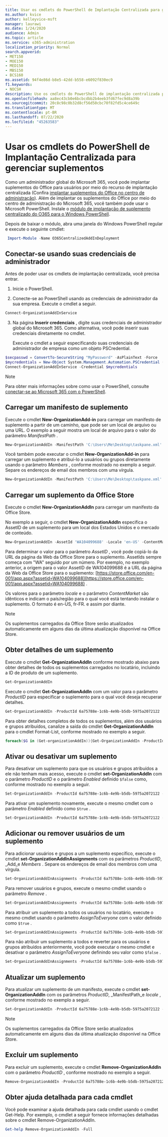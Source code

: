 ```yaml
---
title: Usar os cmdlets do PowerShell de Implantação Centralizada para gerenciar suplementos
ms.author: kvice
author: kelleyvice-msft
manager: laurawi
ms.date: 1/24/2020
audience: Admin
ms.topic: article
ms.service: o365-administration
localization_priority: Normal
search.appverid:
- MET150
- MOE150
- MED150
- MBS150
- BCS160
ms.assetid: 94f4e86d-b8e5-42dd-b558-e6092f830ec9
f1.keywords:
- NOCSH
description: Use os cmdlets do PowerShell de implantação centralizada para ajudá-lo a implantar e gerenciar suplementos do Office para sua organização do Microsoft 365.
ms.openlocfilehash: aa8ec43cb0e6bcbcdbb2b4eeb3fd67fec9d8a39b
ms.sourcegitcommit: 20c8c98c0b32d8cf56d50cbc70f82fd5c4ce649c
ms.translationtype: MT
ms.contentlocale: pt-BR
ms.lasthandoff: 07/22/2020
ms.locfileid: "45263583"
---
```

# <a name="use-the-centralized-deployment-powershell-cmdlets-to-manage-add-ins"></a>Usar os cmdlets do PowerShell de Implantação Centralizada para gerenciar suplementos

Como um administrador global do Microsoft 365, você pode implantar suplementos do Office para usuários por meio do recurso de implantação centralizada (Confira [implantar suplementos do Office no centro de administração](https://docs.microsoft.com/microsoft-365/admin/manage/manage-deployment-of-add-ins)). Além de implantar os suplementos do Office por meio do centro de administração do Microsoft 365, você também pode usar o Microsoft PowerShell. Instale o [módulo de implantação de suplemento centralizado do O365 para o Windows PowerShell](https://www.powershellgallery.com/packages/O365CentralizedAddInDeployment). 

Depois de baixar o módulo, abra uma janela do Windows PowerShell regular e execute o seguinte cmdlet:

```powershell
 Import-Module -Name O365CentralizedAddInDeployment
```
    
## <a name="connect-using-your-admin-credentials"></a>Conectar-se usando suas credenciais de administrador

Antes de poder usar os cmdlets de implantação centralizada, você precisa entrar.
  
1. Inicie o PowerShell.
    
2. Conecte-se ao PowerShell usando as credenciais de administrador da sua empresa. Execute o cmdlet a seguir.
    
  ```powershell
  Connect-OrganizationAddInService
  ```

3. Na página **Inserir credenciais** , digite suas credenciais de administrador global do Microsoft 365. Como alternativa, você pode inserir suas credenciais diretamente no cmdlet. 
    
    Execute o cmdlet a seguir especificando suas credenciais de administrador de empresa como um objeto PSCredential.
    
  ```powershell
  $secpasswd = ConvertTo-SecureString "MyPassword" -AsPlainText -Force
  $mycredentials = New-Object System.Management.Automation.PSCredential ("serviceaccount@contoso.com", $secpasswd)
  Connect-OrganizationAddInService -Credential $mycredentials
  ```

> [!NOTE]
> Para obter mais informações sobre como usar o PowerShell, consulte [conectar-se ao Microsoft 365 com o PowerShell](https://go.microsoft.com/fwlink/p/?linkid=848585). 
  
## <a name="upload-an-add-in-manifest"></a>Carregar um manifesto de suplemento

Execute o cmdlet **New-OrganizationAdd-in** para carregar um manifesto de suplemento a partir de um caminho, que pode ser um local de arquivo ou uma URL. O exemplo a seguir mostra um local de arquivo para o valor do parâmetro _ManifestPath_ . 
  
```powershell
New-OrganizationAddIn -ManifestPath 'C:\Users\Me\Desktop\taskpane.xml' -Locale 'en-US'
```

Você também pode executar o cmdlet **New-OrganizationAdd-in** para carregar um suplemento e atribuí-lo a usuários ou grupos diretamente usando o parâmetro _Members_ , conforme mostrado no exemplo a seguir. Separe os endereços de email dos membros com uma vírgula. 
  
```powershell
New-OrganizationAddIn -ManifestPath 'C:\Users\Me\Desktop\taskpane.xml' -Locale 'en-US' -Members  'KathyBonner@contoso.com', 'MaxHargrave@contoso.com'
```

## <a name="upload-an-add-in-from-the-office-store"></a>Carregar um suplemento da Office Store

Execute o cmdlet **New-OrganizationAddIn** para carregar um manifesto da Office Store.
  
No exemplo a seguir, o cmdlet **New-OrganizationAddIn** especifica o AssetID de um suplemento para um local dos Estados Unidos e o mercado de conteúdo.
  
```powershell
New-OrganizationAddIn -AssetId 'WA104099688' -Locale 'en-US' -ContentMarket 'en-US'
```

Para determinar o valor para o parâmetro _AssetID_ , você pode copiá-lo da URL da página da Web da Office Store para o suplemento. AssetIds sempre começa com "WA" seguido por um número. Por exemplo, no exemplo anterior, a origem para o valor AssetID de WA104099688 é a URL da página da Web da Office Store para o suplemento: [https://store.office.com/en-001/app.aspx?assetid=WA104099688](https://store.office.com/en-001/app.aspx?assetid=WA104099688) .
  
Os valores para o parâmetro _locale_ e o parâmetro _ContentMarket_ são idênticos e indicam o país/região para o qual você está tentando instalar o suplemento. O formato é en-US, fr-FR. e assim por diante. 
  
> [!NOTE]
> Os suplementos carregados da Office Store serão atualizados automaticamente em alguns dias da última atualização disponível na Office Store. 
  
## <a name="get-details-of-an-add-in"></a>Obter detalhes de um suplemento

Execute o cmdlet **Get-OrganizationAddIn** conforme mostrado abaixo para obter detalhes de todos os suplementos carregados no locatário, incluindo a ID de produto de um suplemento.
  
```powershell
Get-OrganizationAddIn
```

Execute o cmdlet **Get-OrganizationAddIn** com um valor para o parâmetro _ProductID_ para especificar o suplemento para o qual você deseja recuperar detalhes. 
  
```powershell
Get-OrganizationAddIn -ProductId 6a75788e-1c6b-4e9b-b5db-5975a2072122
```

Para obter detalhes completos de todos os suplementos, além dos usuários e grupos atribuídos, canalize a saída do cmdlet **Get-OrganizationAddIn** para o cmdlet Format-List, conforme mostrado no exemplo a seguir.
  
```powershell
foreach($G in (Get-organizationAddIn)){Get-OrganizationAddIn -ProductId $G.ProductId | Format-List}
```

## <a name="turn-on-or-turn-off-an-add-in"></a>Ativar ou desativar um suplemento

Para desativar um suplemento para que os usuários e grupos atribuídos a ele não tenham mais acesso, execute o cmdlet **set-OrganizationAddIn** com o parâmetro _ProductID_ e o parâmetro _Enabled_ definido `$false` como, conforme mostrado no exemplo a seguir.
  
```powershell
Set-OrganizationAddIn -ProductId 6a75788e-1c6b-4e9b-b5db-5975a2072122 -Enabled $false
```

Para ativar um suplemento novamente, execute o mesmo cmdlet com o parâmetro _Enabled_ definido como `$true` .
  
```powershell
Set-OrganizationAddIn -ProductId 6a75788e-1c6b-4e9b-b5db-5975a2072122 -Enabled $true
```

## <a name="add-or-remove-users-from-an-add-in"></a>Adicionar ou remover usuários de um suplemento

Para adicionar usuários e grupos a um suplemento específico, execute o cmdlet **set-OrganizationAddInAssignments** com os parâmetros _ProductID_, _Add_e _Members_ . Separe os endereços de email dos membros com uma vírgula. 
  
```powershell
Set-OrganizationAddInAssignments -ProductId 6a75788e-1c6b-4e9b-b5db-5975a2072122 -Add -Members 'KathyBonner@contoso.com','sales@contoso.com'
```

Para remover usuários e grupos, execute o mesmo cmdlet usando o parâmetro _Remove_ . 
  
```powershell
Set-OrganizationAddInAssignments -ProductId 6a75788e-1c6b-4e9b-b5db-5975a2072122 -Remove -Members 'KathyBonner@contoso.com','sales@contoso.com'
```

Para atribuir um suplemento a todos os usuários no locatário, execute o mesmo cmdlet usando o parâmetro _AssignToEveryone_ com o valor definido como `$true` .
  
```powershell
Set-OrganizationAddInAssignments -ProductId 6a75788e-1c6b-4e9b-b5db-5975a2072122 -AssignToEveryone $true
```

Para não atribuir um suplemento a todos e reverter para os usuários e grupos atribuídos anteriormente, você pode executar o mesmo cmdlet e desativar o parâmetro _AssignToEveryone_ definindo seu valor como `$false` .
  
```powershell
Set-OrganizationAddInAssignments -ProductId 6a75788e-1c6b-4e9b-b5db-5975a2072122 -AssignToEveryone $false
```

## <a name="update-an-add-in"></a>Atualizar um suplemento

Para atualizar um suplemento de um manifesto, execute o cmdlet **set-OrganizationAddIn** com os parâmetros _ProductID_, _ManifestPath_e _locale_ , conforme mostrado no exemplo a seguir. 
  
```powershell
Set-OrganizationAddIn -ProductId 6a75788e-1c6b-4e9b-b5db-5975a2072122 -ManifestPath 'C:\Users\Me\Desktop\taskpane.xml' -Locale 'en-US'
```

> [!NOTE]
> Os suplementos carregados da Office Store serão atualizados automaticamente em alguns dias da última atualização disponível na Office Store. 
  
## <a name="delete-an-add-in"></a>Excluir um suplemento

Para excluir um suplemento, execute o cmdlet **Remove-OrganizationAddIn** com o parâmetro _ProductID_ , conforme mostrado no exemplo a seguir. 
  
```powershell
Remove-OrganizationAddIn -ProductId 6a75788e-1c6b-4e9b-b5db-5975a2072122
```

<!--
## Customize Microsoft Store add-ins for your organization

You must customize the add-in before you deploy it to your organization. Add-ins older than version 1.1 are not supported by this feature. 

We recommend that you deploy a customized add-in  to yourself first to make sure it works as expected before you deploy it to your entire organization.

Note also the following restrictions:
- All URLs must be absolute (include http or https) and valid.
- *DisplayName* must not exceed 125 characters 
- *DisplayName*, *Resources* and *AppDomains* must not include the following characters: 
 
    - \<
    -  \>
    -  ;
    -  =   

If you want to customize an add-in that has been deployed, you have to uninstall it in the admin center, and see [remove an add-in from local cache](#remove-an-add-in-from-local-cache) for steps to remove it from each computer it has been deployed to.

To customize an add-in, run the **Set –OrganizationAddInOverrides** cmdlet with the *ProductId* as a parameter, followed by the tag you want to overwrite and the new value. To find out how to get the *ProductId* see [get details of an add-in](#get-details-of-an-add-in) in this article. For example:

```powershell
 Set-OrganizationAddInOverrides -ProductId 5b31b349-2c41-4f94-b720-6ee40349d391 -IconUrl "https://site.com/img.jpg" 
```
To customize multiple tags for an add-in, add those tags to the commandline:

```powershell
Set-OrganizationAddInOverrides -ProductId 5b31b349-2c41-4f94-b720-6ee40349d391 -Hosts h1, 2 -DisplayName "New DocuSign W" -IconUrl "https://site.com/img.jpg" 
```

> [!IMPORTANT]
> You must apply multiple customized tags to one add-in as one command. If you customize tags one by one, only the last customization will be applied. Additionally, if you customize a tag by mistake, you must remove all customizations and start over.

### Tags you can customize

| Tag                  | Description          |
| :------------------- | :------------------- |
| \<IconURL>   </br>| The URL of the image used as the add-in’s icon (in admin center). </br> |
| \<DisplayName>| The title of the add-in  (in admin center).|
| \<Hosts>| List of apps that will support the add-in.|
| \<SourceLocation> | The source URL that the add-in will connect to.| 
| \<AppDomains> | A list of domains that the add-in can connect with. | 
| \<SupportURL>| The URL users can use to access help and support. | 
| \<Resources>  | This tag contains a number of elements including titles, tooltips, and icons of different sizes.| 
|
### Customize Resources tag

Any element in the <Resources> tag of the manifest can be customized dynamically. You first need to check the manifest to find the element id to which you want to assign a new value. The <Resources> tag looks like this:

```
<Resources>  
    <bt:Images> 
          <bt:Image id=”img16icon” DefaultValue=”https://site.com/img.jpg” 
    </bt:Images> 
</Resources> 
``` 
In this case, the element id for the image is “img16icon” and the value associated with it is “http:<i></i>//site.<i></i>com/img.jpg.”

Once you have identified the elements you want to customize, use the following command in Powershell to assign new values to the elements:

```powershell
Set-OrganizationAddInOverrides -Resources @{“ElementID” = “New Value”; “NextElementID” = “Next New Value”} 
```

You can customize as many elements with the command as you need to.

### Remove customization from an add-in

The only option currently available for deleting customizations is to delete all of them at once:

```powershell
Remove-OrganizationAddInOverrides -ProductId 5b31b349-2c41-4f94-b720-6ee40349d391 
```

### View add-in customizations

To view a list of applied customizations, run the **Get-OrganizationAddInOverrides** cmdlet. If **Get-OrganizationAddInOverrides** is run without a *ProductId* then a list of all add-ins with applied overrides are returned.  

```powershell
Get-OrganizationAddInOverrides 
```
If ProductId is specified, then a list of overrides applied to that add-in is returned. 

```powershell
Get-OrganizationAddInOverrides -ProductId 5b31b349-2c41-4f94-b720-6ee40349d391 
```

### Remove an add-in from local cache

If an add-in has been deployed, it has to be removed from the cache in each computer before it can be customized. To remive an add-in from cache:

1. Navigate to the “Users” folder in C:\ 
1. Go to your user folder
1. Navigate to AppData\Local\Microsoft\Office and select the folder associated with your version of Office
1. In the *Wef* folder delete the *Manifests* folder.

-->

## <a name="get-detailed-help-for-each-cmdlet"></a>Obter ajuda detalhada para cada cmdlet

Você pode examinar a ajuda detalhada para cada cmdlet usando o cmdlet Get-Help. Por exemplo, o cmdlet a seguir fornece informações detalhadas sobre o cmdlet Remove-OrganizationAddIn.
  
```powershell
Get-help Remove-OrganizationAddIn -Full
```


